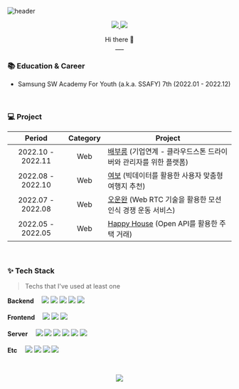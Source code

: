 

<!--
**daseullll/daseullll** is a ✨ _special_ ✨ repository because its `README.md` (this file) appears on your GitHub profile.

Here are some ideas to get you started:

- 🔭 I’m currently working on ...
- 🌱 I’m currently learning ...
- 👯 I’m looking to collaborate on ...
- 🤔 I’m looking for help with ...
- 💬 Ask me about ...
- 📫 How to reach me: ...
- 😄 Pronouns: ...
- ⚡ Fun fact: ...
-->

![header](https://capsule-render.vercel.app/api?type=waving&color=auto&height=300&section=header&text=DASEUL:%20AN&fontSize=90&animation=fadeIn&fontAlignY=38&desc=backend%20developer&descAlignY=51&descAlign=70)

<p align="center">
  <a href="https://amazing-act-aab.notion.site/1e9c0d3e21714d89b0cdffaa0aab91d9">
    <img src="https://img.shields.io/badge/PortFolio-CDF0EA?style=flat-square&logo=GitHub Sponsors&logoColor=black">
  </a>
  <a href="">
    <img src="https://img.shields.io/badge/Tech Blog-F6F5F5?style=flat-square&logo=Tistory&logoColor=black">
  </a>
</p>
<p align="center">
  Hi there 👋<br />
  ___
</p>

### :books: Education & Career

- Samsung SW Academy For Youth (a.k.a. SSAFY) 7th (2022.01 - 2022.12)



<br />

### 💻 Project

|      Period       |       Category        | Project                                                      |
| :---------------: | :-------------------: | ------------------------------------------------------------ |
| 2022.10 - 2022.11 |          Web          | [배부릉](https://github.com/daseullll/Baebooreung) (기업연계 - 클라우드스톤 드라이버와 관리자를 위한 플랫폼) |
| 2022.08 - 2022.10 |          Web          | [여보](https://github.com/daseullll/Yeobo) (빅데이터를 활용한 사용자 맞춤형 여행지 추천) |
| 2022.07 - 2022.08 |          Web          | [오운완](https://github.com/daseullll/OWO) (Web RTC 기술을 활용한 모션 인식 경쟁 운동 서비스) |
| 2022.05 - 2022.05 |          Web          | [Happy House](https://github.com/daseullll/HappyHouse) (Open API를 활용한 주택 거래) |


<br />

### ✨ Tech Stack

> Techs that I've used at least one

<p>
  <b>Backend　</b>
  <img src="https://img.shields.io/badge/Spring Boot-6DB33F?style=flat-square&logo=Spring Boot&logoColor=white">
  <img src="https://img.shields.io/badge/Spring Security-14E3A3?style=flat-square&logo=Spring Security&logoColor=white">
  <img src="https://img.shields.io/badge/Java-BE7928?style=flat-square&logo=OpenJDK&logoColor=white">
  <img src="https://img.shields.io/badge/MySQL-4479A1?style=flat-square&logo=MySQL&logoColor=white">
  <img src="https://img.shields.io/badge/MariaDB-003545?style=flat-square&logo=MariaDB&logoColor=white">
  <br /><br />
  <b>Frontend　</b>
  <img src="https://img.shields.io/badge/HTML-E34F26?style=flat-square&logo=HTML5&logoColor=white">
  <img src="https://img.shields.io/badge/CSS-1572B6?style=flat-square&logo=CSS3&logoColor=white">
  <img src="https://img.shields.io/badge/Vue.js-4FC08D?style=flat-square&logo=Vue.js&logoColor=white">
  <br /><br />
  <b>Server　</b>
  <img src="https://img.shields.io/badge/Docker-276DC3?style=flat-square&logo=Docker&logoColor=white">
  <img src="https://img.shields.io/badge/Jenkins-E34B26?style=flat-square&logo=Jenkins&logoColor=white">
  <img src="https://img.shields.io/badge/NGINX-6Da33F?style=flat-square&logo=NGINX&logoColor=white">
  <a target="_blank" rel="noopener noreferrer nofollow"><img src="https://img.shields.io/badge/Ubuntu-E95420?style=flat-square&amp;logo=Ubuntu&amp;logoColor=white" style="max-width: 100%;"></a>
  <a target="_blank" rel="noopener noreferrer nofollow"><img src="https://img.shields.io/badge/Amazon EC2-FF9900?style=flat-square&amp;logo=Amazon EC2&amp;logoColor=white" style="max-width: 100%;"></a>
  <a target="_blank" rel="noopener noreferrer nofollow"><img src="https://img.shields.io/badge/Amazon S3-569A31?style=flat-square&amp;logo=Amazon S3&amp;logoColor=white" style="max-width: 100%;"></a>
  <br /><br />
  <b>Etc　</b>
  <img src="https://img.shields.io/badge/GitHub-181717?style=flat-square&logo=GitHub&logoColor=white">
  <img src="https://img.shields.io/badge/GitLab-FC6D26?style=flat-square&logo=GitLab&logoColor=white">
  <img src="https://img.shields.io/badge/Jira-0052CC?style=flat-square&logo=Jira&logoColor=white">
  <a target="_blank" rel="noopener noreferrer nofollow"><img src="https://img.shields.io/badge/Mattermost-0058CC?style=flat-square&amp;logo=Mattermost&amp;logoColor=white" style="max-width: 100%;"></a>
</p>


<br />
<p align="center">
  <img src="http://mazassumnida.wtf/api/v2/generate_badge?boj=ads4325">
</p>